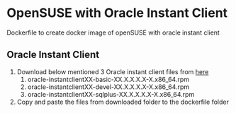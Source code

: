 # OpenSUSE with Oracle Instant Client
Dockerfile to create docker image of openSUSE with oracle instant client

## Oracle Instant Client

1. Download below mentioned 3 Oracle instant client files from [here](http://www.oracle.com/technetwork/database/features/instant-client/index-097480.html)
    1. oracle-instantclientXX-basic-XX.X.X.X.X-X.x86_64.rpm
    1. oracle-instantclientXX-devel-XX.X.X.X.X-X.x86_64.rpm
    1. oracle-instantclientXX-sqlplus-XX.X.X.X.X-X.x86_64.rpm
1. Copy and paste the files from downloaded folder to the dockerfile folder